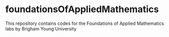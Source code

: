 # foundationsOfAppliedMathematics
This repository contains codes for the Foundations of Applied Mathematics labs by Brigham Young University
